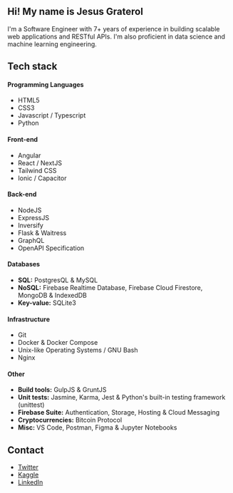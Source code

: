## Hi! My name is Jesus Graterol

I'm a Software Engineer with 7+ years of experience in building scalable web applications and RESTful APIs. I'm also proficient in data science and machine learning engineering.

## Tech stack

#### Programming Languages

- HTML5
- CSS3
- Javascript / Typescript
- Python

#### Front-end

- Angular
- React / NextJS
- Tailwind CSS
- Ionic / Capacitor

#### Back-end

- NodeJS
- ExpressJS
- Inversify
- Flask & Waitress
- GraphQL
- OpenAPI Specification


#### Databases

- **SQL:** PostgresQL & MySQL
- **NoSQL:** Firebase Realtime Database, Firebase Cloud Firestore, MongoDB & IndexedDB
- **Key-value:** SQLite3

  
#### Infrastructure

- Git
- Docker & Docker Compose
- Unix-like Operating Systems / GNU Bash
- Nginx

  
#### Other

- **Build tools:** GulpJS & GruntJS
- **Unit tests:** Jasmine, Karma, Jest & Python's built-in testing framework (unittest)
- **Firebase Suite:** Authentication, Storage, Hosting & Cloud Messaging
- **Cryptocurrencies:** Bitcoin Protocol
- **Misc:** VS Code, Postman, Figma & Jupyter Notebooks


## Contact
- [Twitter](https://twitter.com/jesusgrat_dev)
- [Kaggle](https://www.kaggle.com/jesusgraterol)
- [LinkedIn](https://www.linkedin.com/in/jesus-graterol/)
